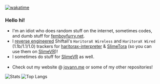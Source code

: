[![wakatime](https://wakatime.com/badge/user/3f0ed1ab-5102-42ce-9a32-d63c5d9e840c.svg)](https://wakatime.com/@3f0ed1ab-5102-42ce-9a32-d63c5d9e840c)

### Hello hi! 
* I'm an idiot who does random stuff on the internet, sometimes codes, and dumb stuff for [femboyfurry.net](https://femboyfurry.net).<br>
* I [reverse engineered](https://github.com/JovannMC/haritora-gx-poc) Shiftall's `HaritoraX Wireless` and `HaritoraX Wired` (1.1b/1.1/1.0) trackers for [haritorax-interpreter](https://github.com/JovannMC/haritorax-interpreter) & [SlimeTora](https://github.com/OCSYT/SlimeTora) (so you can use them on [SlimeVR](https://github.com/SlimeVR))!
* I sometimes do stuff for [SlimeVR](https://github.com/SlimeVR) as well.
<br><br>
* Check out my website @ [jovann.me](https://jovann.me) or some of my other repositories!

![Stats](https://github-readme-stats.vercel.app/api?username=JovannMC&&hide_title=true&show_icons=true&theme=github_dark&hide_border=true)
![Top Langs](https://github-readme-stats.vercel.app/api/top-langs/?username=JovannMC&hide_title=true&theme=github_dark&hide_border=true&layout=compact)
